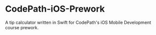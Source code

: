 # CodePath-iOS-Prework
A tip calculator written in Swift for CodePath's iOS Mobile Development course prework.
